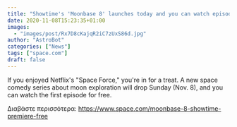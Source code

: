 ```yaml
---
title: "Showtime's 'Moonbase 8' launches today and you can watch episode 1 for free"
date: 2020-11-08T15:23:35+01:00
images:
  - "images/post/Rx7D8cKajqR2iC7zUxS86d.jpg"
author: "AstroBot"
categories: ["News"]
tags: ["space.com"]
draft: false
---
```


If you enjoyed Netflix's "Space Force," you're in for a treat. A new space comedy series about moon exploration will drop Sunday (Nov. 8), and you can watch the first episode for free. 

Διαβάστε περισσότερα: https://www.space.com/moonbase-8-showtime-premiere-free
